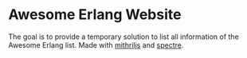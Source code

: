 # Awesome Erlang Website

The goal is to provide a temporary solution to list all information of
the Awesome Erlang list. Made with [mithriljs](https://mithril.js.org)
and [spectre](https://picturepan2.github.io/).
